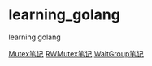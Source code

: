 # learning_golang
learning golang

[Mutex笔记](https://github.com/liusuxian/learning_golang/blob/master/Mutex.md)
[RWMutex笔记](https://github.com/liusuxian/learning_golang/blob/master/RWMutex.md)
[WaitGroup笔记](https://github.com/liusuxian/learning_golang/blob/master/WaitGroup.md)
